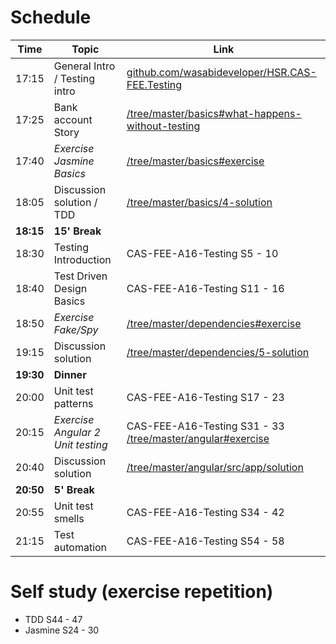 # Schedule

Time <!-- Min -->     	| Topic                            	| Link
---                   	| ---                              	| ---
17:15 <!-- 10' -->    	| General Intro / Testing intro    	| [github.com/wasabideveloper/HSR.CAS-FEE.Testing](https://github.com/wasabideveloper/HSR.CAS-FEE.Testing)
17:25 <!-- 15' -->    	| Bank account Story               	| [/tree/master/basics#what-happens-without-testing](https://github.com/wasabideveloper/HSR.CAS-FEE.Testing/tree/master/basics#what-happens-without-testing)
17:40 <!-- 25' -->    	| *Exercise Jasmine Basics*        	| [/tree/master/basics#exercise](https://github.com/wasabideveloper/HSR.CAS-FEE.Testing/tree/master/basics#exercise)
18:05 <!-- 10' -->    	| Discussion solution / TDD        	| [/tree/master/basics/4-solution](https://github.com/wasabideveloper/HSR.CAS-FEE.Testing/tree/master/basics/4-solution)
**18:15** <!-- 15' -->	| **15' Break**                    	|
18:30 <!-- 10' -->    	| Testing Introduction             	| CAS-FEE-A16-Testing S5 - 10
18:40 <!-- 10' -->    	| Test Driven Design Basics        	| CAS-FEE-A16-Testing S11 - 16
18:50 <!-- 25' -->    	| *Exercise Fake/Spy*              	| [/tree/master/dependencies#exercise](https://github.com/wasabideveloper/HSR.CAS-FEE.Testing/tree/master/dependencies#exercise)
19:15 <!-- 15' -->    	| Discussion solution              	| [/tree/master/dependencies/5-solution](https://github.com/wasabideveloper/HSR.CAS-FEE.Testing/tree/master/dependencies/5-solution)
**19:30** <!-- 30' -->	| **Dinner**                       	|
20:00 <!-- 15' -->    	| Unit test patterns               	| CAS-FEE-A16-Testing S17 - 23
20:15 <!-- 25' -->    	| *Exercise Angular 2 Unit testing*	| CAS-FEE-A16-Testing S31 - 33 <br /> [/tree/master/angular#exercise](https://github.com/wasabideveloper/HSR.CAS-FEE.Testing/tree/master/angular#exercise)
20:40 <!-- 10' -->    	| Discussion solution              	| [/tree/master/angular/src/app/solution](https://github.com/wasabideveloper/HSR.CAS-FEE.Testing/tree/master/angular/src/app/solution)
**20:50** <!-- 5' --> 	| **5' Break**                     	|
20:55 <!-- 20' -->    	| Unit test smells                 	| CAS-FEE-A16-Testing S34 - 42
21:15 <!-- 15' -->    	| Test automation                  	| CAS-FEE-A16-Testing S54 - 58


# Self study (exercise repetition)

* TDD S44 - 47
* Jasmine S24 - 30
